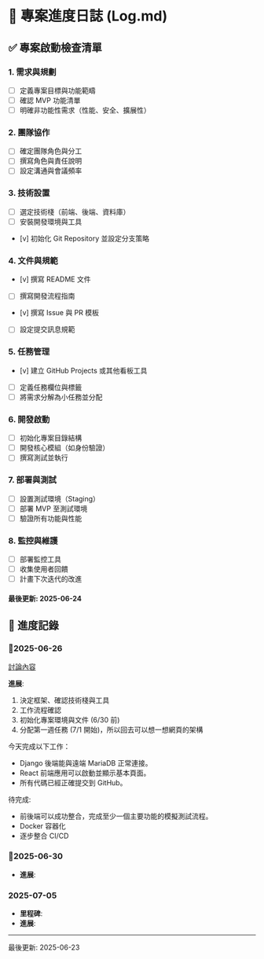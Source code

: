 # 📝 專案進度日誌 (Log.md)

## ✅ 專案啟動檢查清單

### 1. 需求與規劃

- [ ] 定義專案目標與功能範疇
- [ ] 確認 MVP 功能清單
- [ ] 明確非功能性需求（性能、安全、擴展性）

### 2. 團隊協作

- [ ] 確定團隊角色與分工
- [ ] 撰寫角色與責任說明
- [ ] 設定溝通與會議頻率

### 3. 技術設置

- [ ] 選定技術棧（前端、後端、資料庫）
- [ ] 安裝開發環境與工具
- [v] 初始化 Git Repository 並設定分支策略

### 4. 文件與規範

- [v] 撰寫 README 文件
- [ ] 撰寫開發流程指南
- [v] 撰寫 Issue 與 PR 模板
- [ ] 設定提交訊息規範

### 5. 任務管理

- [v] 建立 GitHub Projects 或其他看板工具
- [ ] 定義任務欄位與標籤
- [ ] 將需求分解為小任務並分配

### 6. 開發啟動

- [ ] 初始化專案目錄結構
- [ ] 開發核心模組（如身份驗證）
- [ ] 撰寫測試並執行

### 7. 部署與測試

- [ ] 設置測試環境（Staging）
- [ ] 部署 MVP 至測試環境
- [ ] 驗證所有功能與性能

### 8. 監控與維護

- [ ] 部署監控工具
- [ ] 收集使用者回饋
- [ ] 計畫下次迭代的改進

#### 最後更新: 2025-06-24

## 📅 進度記錄

### 🔴2025-06-26

[討論內容](2025_06_26.md)

**進展**:

1. 決定框架、確認技術棧與工具
2. 工作流程確認
3. 初始化專案環境與文件 (6/30 前)
4. 分配第一週任務 (7/1 開始)，所以回去可以想一想網頁的架構

今天完成以下工作：

- Django 後端能與遠端 MariaDB 正常連接。
- React 前端應用可以啟動並顯示基本頁面。
- 所有代碼已經正確提交到 GitHub。

待完成:

- 前後端可以成功整合，完成至少一個主要功能的模擬測試流程。
- Docker 容器化
- 逐步整合 CI/CD

### 🔴2025-06-30

- **進展**:

### 2025-07-05

- **里程碑**:
- **進展**:

---

最後更新: 2025-06-23
